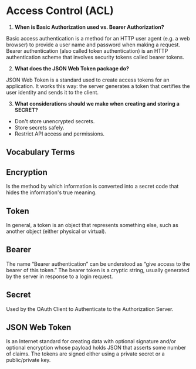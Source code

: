 # Access Control (ACL)

1. **When is Basic Authorization used vs. Bearer Authorization?**

Basic access authentication is a method for an HTTP user agent (e.g. a web browser) to provide a user name and password when making a request.
Bearer authentication (also called token authentication) is an HTTP authentication scheme that involves security tokens called bearer tokens.

2. **What does the JSON Web Token package do?**

JSON Web Token is a standard used to create access tokens for an application. It works this way: the server generates a token that certifies the user identity and sends it to the client.

3. **What considerations should we make when creating and storing a SECRET?**
- Don't store unencrypted secrets.
- Store secrets safely.
- Restrict API access and permissions.

## Vocabulary Terms
## Encryption
Is the method by which information is converted into a secret code that hides the information's true meaning.
## Token
In general, a token is an object that represents something else, such as another object (either physical or virtual).
## Bearer
The name “Bearer authentication” can be understood as “give access to the bearer of this token.” The bearer token is a cryptic string, usually generated by the server in response to a login request. 
## Secret
Used by the OAuth Client to Authenticate to the Authorization Server.
## JSON Web Token
Is an Internet standard for creating data with optional signature and/or optional encryption whose payload holds JSON that asserts some number of claims. The tokens are signed either using a private secret or a public/private key.
